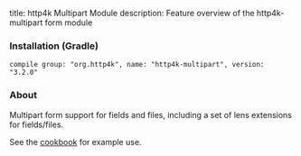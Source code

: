 title: http4k Multipart Module
description: Feature overview of the http4k-multipart form module

### Installation (Gradle)
```compile group: "org.http4k", name: "http4k-multipart", version: "3.2.0"```

### About

Multipart form support for fields and files, including a set of lens extensions for fields/files.

See the [cookbook](/cookbook/multipart_forms/) for example use.
